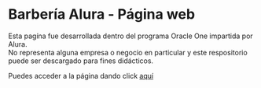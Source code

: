 # Barbería Alura - Página web

Esta pagína fue desarrollada dentro del programa Oracle One impartida por Alura.\
No representa alguna empresa o negocio en particular y este respositorio puede ser descargado para fines didácticos.

Puedes acceder a la página dando click [aquí](https://rolandvizz.github.io/barberia-alura-oracle-one/)


